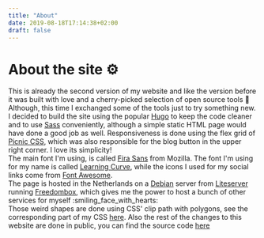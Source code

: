 ```yaml
---
title: "About"
date: 2019-08-18T17:14:38+02:00
draft: false
---
```

# About the site :gear:

This is already the second version of my website and like the version before it was built with love and a cherry-picked selection of open source tools :raised_hands:  
Although, this time I exchanged some of the tools just to try something new.  
I decided to build the site using the popular [Hugo](http://gohugo.io/) to keep the code cleaner and to use [Sass](https://sass-lang.com/) conveniently, although a simple static HTML page would have done a good job as well.
Responsiveness is done using the flex grid of [Picnic CSS](https://picnicss.com/), which was also responsible for the blog button in the upper right corner. I love its simplicity!  
The main font I'm using, is called [Fira Sans](https://mozilla.github.io/Fira/) from Mozilla. The font I'm using for my name is called [Learning Curve](https://www.fontsquirrel.com/fonts/Learning-Curve-Pro), while the icons I used for my social links come from [Font Awesome](http://fortawesome.github.io/Font-Awesome/).  
The page is hosted in the Netherlands on a [Debian](https://www.debian.org/) server from [Liteserver](https://liteserver.nl/) running [Freedombox](https://freedombox.org/), which gives me the power to host a bunch of other services for myself :smiling_face_with_hearts:  
Those weird shapes are done using CSS' clip path with polygons, see the corresponding part of my CSS [here](https://github.com/fschrofner/schro.fi/blob/9eb9d4d11ab112a7a3715f2d51e32331b7d1d268/assets/sass/main.sass#L35).
Also the rest of the changes to this website are done in public, you can find the source code [here](https://github.com/fschrofner/schro.fi)
